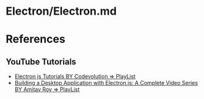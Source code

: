 # Electron/Electron.md

# References

## YouTube Tutorials

* [Electron js Tutorials BY Codevolution => PlayList](https://www.youtube.com/playlist?list=PLC3y8-rFHvwiCJD3WrAFUrIMkGVDE0uqW)
* [Building a Desktop Application with Electron.js: A Complete Video Series BY Amitav Roy => PlayList](https://www.youtube.com/playlist?list=PLkZU2rKh1mT8cML-VNcUHF3vB8qzzgxuA)
